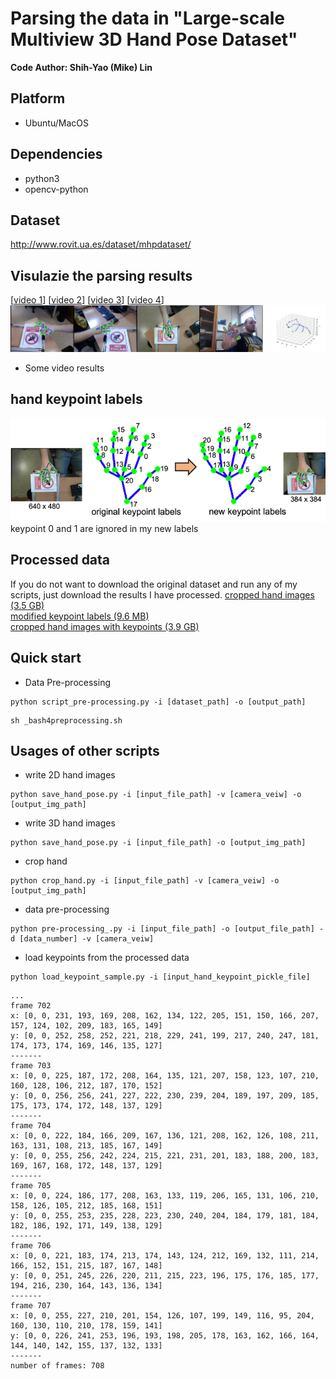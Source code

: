 # Parsing the data in "Large-scale Multiview 3D Hand Pose Dataset"

**Code Author: Shih-Yao (Mike) Lin**

## Platform
+ Ubuntu/MacOS

## Dependencies
+ python3
+ opencv-python

## Dataset
http://www.rovit.ua.es/dataset/mhpdataset/

## Visulazie the parsing results 
[[video 1](https://youtu.be/dgS_X_bqhpM)] [[video 2](https://youtu.be/2Mk39D_Zyuw)] [[video 3](https://youtu.be/QRbjeIfjeyc)]  [[video 4](https://youtu.be/YEqsGvIn1tE)]
[![](img/demo.png)](https://youtu.be/YEqsGvIn1tE)
+ Some video results


## hand keypoint labels 
![](img/hand_lm3d.png)<br/>
keypoint 0 and 1 are ignored in my new labels

## Processed data
If you do not want to download the original dataset and run any of my scripts, just download the results I have processed. 
[cropped hand images (3.5 GB)](https://drive.google.com/file/d/1-KaZ4mTBnpPFf-Dhg9UMcLSSbefAy9pw/view?usp=sharing)<br/>
[modified keypoint labels (9.6 MB)](https://drive.google.com/file/d/1CIJqPaYPn-MZ4PSLxHBM5kOkVNkM2JBQ/view?usp=sharing)<br/>
[cropped hand images with keypoints (3.9 GB)](https://drive.google.com/file/d/1zx6DWhtnwxRV8A_EoNUtsHDCXzOlB8Lx/view?usp=sharing)<br/>

## Quick start
+ Data Pre-processing
```
python script_pre-processing.py -i [dataset_path] -o [output_path] 
```
```
sh _bash4preprocessing.sh
```



## Usages of other scripts
+ write 2D hand images
```
python save_hand_pose.py -i [input_file_path] -v [camera_veiw] -o [output_img_path]
```

+ write 3D hand images
```
python save_hand_pose.py -i [input_file_path] -o [output_img_path]
```

+ crop hand 
```
python crop_hand.py -i [input_file_path] -v [camera_veiw] -o [output_img_path]
```

+ data pre-processing
```
python pre-processing_.py -i [input_file_path] -o [output_file_path] -d [data_number] -v [camera_veiw] 
```

+ load keypoints from the processed data
```
python load_keypoint_sample.py -i [input_hand_keypoint_pickle_file] 
``` 
```
...
frame 702
x: [0, 0, 231, 193, 169, 208, 162, 134, 122, 205, 151, 150, 166, 207, 157, 124, 102, 209, 183, 165, 149]
y: [0, 0, 252, 258, 252, 221, 218, 229, 241, 199, 217, 240, 247, 181, 174, 173, 174, 169, 146, 135, 127]
-------
frame 703
x: [0, 0, 225, 187, 172, 208, 164, 135, 121, 207, 158, 123, 107, 210, 160, 128, 106, 212, 187, 170, 152]
y: [0, 0, 256, 256, 241, 227, 222, 230, 239, 204, 189, 197, 209, 185, 175, 173, 174, 172, 148, 137, 129]
-------
frame 704
x: [0, 0, 222, 184, 166, 209, 167, 136, 121, 208, 162, 126, 108, 211, 163, 131, 108, 213, 185, 167, 149]
y: [0, 0, 255, 256, 242, 224, 215, 221, 231, 201, 183, 188, 200, 183, 169, 167, 168, 172, 148, 137, 129]
-------
frame 705
x: [0, 0, 224, 186, 177, 208, 163, 133, 119, 206, 165, 131, 106, 210, 158, 126, 105, 212, 185, 168, 151]
y: [0, 0, 255, 253, 235, 228, 223, 230, 240, 204, 184, 179, 181, 184, 182, 186, 192, 171, 149, 138, 129]
-------
frame 706
x: [0, 0, 221, 183, 174, 213, 174, 143, 124, 212, 169, 132, 111, 214, 166, 152, 151, 215, 187, 167, 148]
y: [0, 0, 251, 245, 226, 220, 211, 215, 223, 196, 175, 176, 185, 177, 194, 216, 230, 164, 143, 136, 134]
-------
frame 707
x: [0, 0, 255, 227, 210, 201, 154, 126, 107, 199, 149, 116, 95, 204, 160, 130, 110, 210, 178, 159, 141]
y: [0, 0, 226, 241, 253, 196, 193, 198, 205, 178, 163, 162, 166, 164, 144, 140, 142, 155, 137, 132, 133]
-------
number of frames: 708

```
<!-- ![](img/load_keypoint.png)
 -->
